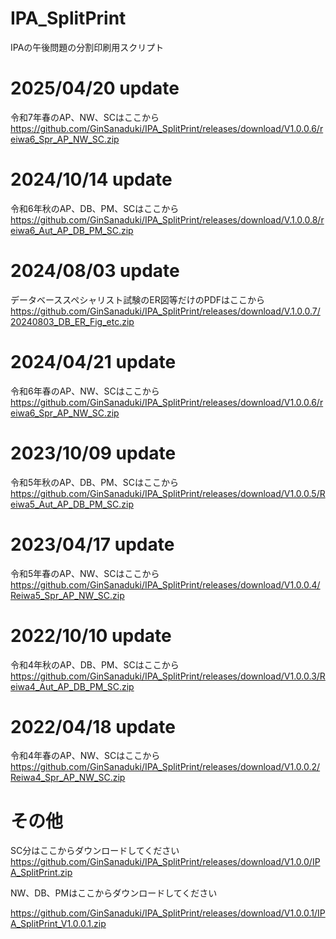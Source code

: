 # IPA_SplitPrint
IPAの午後問題の分割印刷用スクリプト

# 2025/04/20 update  
令和7年春のAP、NW、SCはここから  
https://github.com/GinSanaduki/IPA_SplitPrint/releases/download/V1.0.0.6/reiwa6_Spr_AP_NW_SC.zip  

# 2024/10/14 update  
令和6年秋のAP、DB、PM、SCはここから  
https://github.com/GinSanaduki/IPA_SplitPrint/releases/download/V.1.0.0.8/reiwa6_Aut_AP_DB_PM_SC.zip  

# 2024/08/03 update  
データベーススペシャリスト試験のER図等だけのPDFはここから  
https://github.com/GinSanaduki/IPA_SplitPrint/releases/download/V.1.0.0.7/20240803_DB_ER_Fig_etc.zip  

# 2024/04/21 update  
令和6年春のAP、NW、SCはここから  
https://github.com/GinSanaduki/IPA_SplitPrint/releases/download/V1.0.0.6/reiwa6_Spr_AP_NW_SC.zip  

# 2023/10/09 update  
令和5年秋のAP、DB、PM、SCはここから  
https://github.com/GinSanaduki/IPA_SplitPrint/releases/download/V1.0.0.5/Reiwa5_Aut_AP_DB_PM_SC.zip  

# 2023/04/17 update  
令和5年春のAP、NW、SCはここから  
https://github.com/GinSanaduki/IPA_SplitPrint/releases/download/V1.0.0.4/Reiwa5_Spr_AP_NW_SC.zip  

# 2022/10/10 update  
令和4年秋のAP、DB、PM、SCはここから  
https://github.com/GinSanaduki/IPA_SplitPrint/releases/download/V1.0.0.3/Reiwa4_Aut_AP_DB_PM_SC.zip  

# 2022/04/18 update  
令和4年春のAP、NW、SCはここから  
https://github.com/GinSanaduki/IPA_SplitPrint/releases/download/V1.0.0.2/Reiwa4_Spr_AP_NW_SC.zip  

# その他

SC分はここからダウンロードしてください  
https://github.com/GinSanaduki/IPA_SplitPrint/releases/download/V1.0.0/IPA_SplitPrint.zip  




NW、DB、PMはここからダウンロードしてください  

https://github.com/GinSanaduki/IPA_SplitPrint/releases/download/V1.0.0.1/IPA_SplitPrint_V1.0.0.1.zip  

